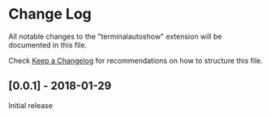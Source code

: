 # Change Log
All notable changes to the "terminalautoshow" extension will be documented in this file.

Check [Keep a Changelog](http://keepachangelog.com/) for recommendations on how to structure this file.

## [0.0.1] - 2018-01-29
Initial release